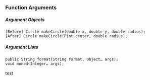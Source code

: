 ### Function Arguments  

##### Argument Objects  

    [Before] Circle makeCircle(double x, double y, double radius);  
    [After] Circle makeCircle(Pint center, double radius);

##### Argument Lists

    public String format(String format, Object… args);
    void monad(Integer… args);
test
